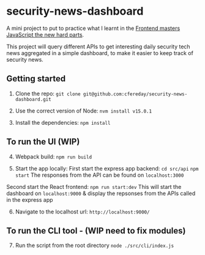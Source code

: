 # security-news-dashboard

A mini project to put to practice what I learnt in the [Frontend masters JavaScript the new hard parts](https://github.com/cfereday/js-the-new-hard-parts).

This project will query different APIs to get interesting daily security tech news aggregated in a simple dashboard, to make it easier to keep track of security news.

## Getting started
1. Clone the repo:
`git clone git@github.com:cfereday/security-news-dashboard.git`

2. Use the correct version of Node:
`nvm install v15.0.1`

3. Install the dependencies:
`npm install`

## To run the UI (WIP)
4. Webpack build:
`npm run build`

5. Start the app locally:
First start the express app backend:
`cd src/api`
`npm start`
The responses from the API can be found on `localhost:3000`

Second start the React frontend:
`npm run start:dev`
This will start the dashboard on `localhost:9000` & display the repsonses from the APIs called in the express app

6. Navigate to the localhost url:
`http://localhost:9000/`

## To run the CLI tool - (WIP need to fix modules)
7. Run the script from the root directory
`node ./src/cli/index.js`
